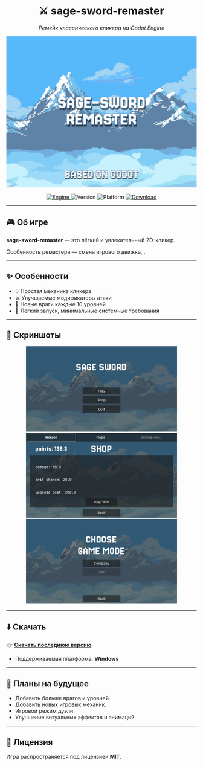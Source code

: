 <div align="center">
  <h1>⚔️ sage-sword-remaster</h1>
  <p><em>Ремейк классического кликера на Godot Engine</em></p>

  <img src="docs/sage-sword-remaster.png" alt="sage-sword-remaster" width="630">

  <p>
    <a href="https://godotengine.org">
      <img height="20" alt="Engine" src="https://img.shields.io/badge/engine-Godot-blue">
    </a>
    <img height="20" alt="Version" src="https://img.shields.io/badge/version-1.1.0-yellow">
    <img height="20" alt="Platform" src="https://img.shields.io/badge/platform-Windows-lightgrey">
    <a href="https://github.com/drawiks/sage-sword-remaster/releases/latest">
      <img height="20" alt="Download" src="https://img.shields.io/badge/download-play--now-red">
    </a>
  </p>
</div>

<hr>

<h2>🎮 Об игре</h2>
<p>
    <strong>sage-sword-remaster</strong> — это лёгкий и увлекательный 2D-кликер.<br>
</p>

<p>
    Особенность ремастера — смена игрового движка, .
</p>

<hr>

<h2>✨ Особенности</h2>
<ul>
    <li>💡 Простая механика кликера</li>
    <li>⚔️ Улучшаемые модификаторы атаки</li>
    <li>👹 Новые враги каждые 10 уровней</li>
    <li>💾 Лёгкий запуск, минимальные системные требования</li>
</ul>

<hr>

<h2>📸 Скриншоты</h2>
<div align="center">
    <img src="https://github.com/drawiks/sage-sword-remaster/blob/main/docs/main-menu.png" alt="main menu" width="400">
    <img src="https://github.com/drawiks/sage-sword-remaster/blob/main/docs/shop-menu.png" alt="shop menu" width="400">
    <img src="https://github.com/drawiks/sage-sword-remaster/blob/main/docs/game-menu.png" alt="game menu" width="400">
</div>

<hr>

<h2>⬇️ Скачать</h2>
<p>
  👉 <a href="https://github.com/drawiks/sage-sword-remaster/releases/latest"><strong>Скачать последнюю версию</strong></a>
</p>
<ul>
    <li>Поддерживаемая платформа: <strong>Windows</strong></li>
</ul>

<hr>

<h2>📅 Планы на будущее</h2>
<ul>
    <li>Добавить больше врагов и уровней.</li> 
    <li>Добавить новых игровых механик.</il>
    <li>Игровой режим дуэли.</il>
    <li>Улучшение визуальных эффектов и анимаций.</li>
</ul>

<hr>

<h2>📜 Лицензия</h2>
<p>
  Игра распространяется под лицензией <strong>MIT</strong>.
</p>
